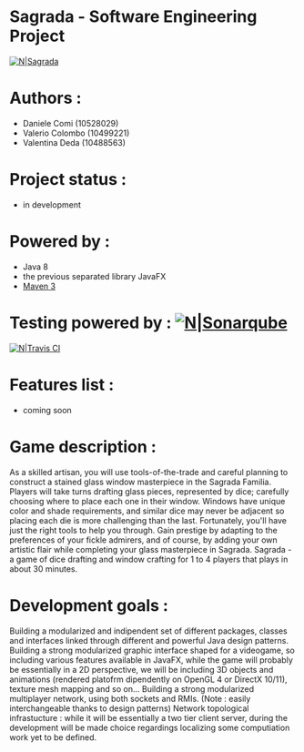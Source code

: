 # Sagrada - Software Engineering Project

[![N|Sagrada](https://images-na.ssl-images-amazon.com/images/I/91WIiaMI96L._SL1500_.jpg)](https://images-na.ssl-images-amazon.com/images/I/91WIiaMI96L._SL1500_.jpg)

# Authors :  
 - Daniele Comi (10528029)
 - Valerio Colombo (10499221)
 - Valentina Deda (10488563)

# Project status :
 - in development

# Powered by :
 - Java 8
 - the previous separated library JavaFX
 - [Maven 3](http://maven.apache.org/download.cgi)

# Testing powered by : [![N|Sonarqube](https://www.sonarqube.org/assets/logo-31ad3115b1b4b120f3d1efd63e6b13ac9f1f89437f0cf6881cc4d8b5603a52b4.svg)](https://www.sonarqube.org)

[![N|Travis CI](https://travis-ci.com/images/logos/TravisCI-Full-Color.png)](https://travis-ci.com)

# Features list :
 - coming soon

# Game description :
As a skilled artisan, you will use tools-of-the-trade and careful planning to construct a stained glass window masterpiece in the Sagrada Familia. Players will take turns drafting glass pieces, represented by dice; carefully choosing where to place each one in their window. Windows have unique color and shade requirements, and similar dice may never be adjacent so placing each die is more challenging than the last. Fortunately, you'll have just the right tools to help you through. Gain prestige by adapting to the preferences of your fickle admirers, and of course, by adding your own artistic flair while completing your glass masterpiece in Sagrada. Sagrada - a game of dice drafting and window crafting for 1 to 4 players that plays in about 30 minutes.

# Development goals :
Building a modularized and indipendent set of different packages, classes and interfaces linked through different and powerful Java design patterns.
Building a strong modularized graphic interface shaped for a videogame, so including various features available in JavaFX, while the game will probably be essentially in a 2D perspective, we will be including 3D objects and animations (rendered platofrm dipendently on OpenGL 4 or DirectX 10/11), texture mesh mapping and so on...
Building a strong modularized multiplayer network, using both sockets and RMIs. (Note : easily interchangeable thanks to design patterns)
Network topological infrastucture : while it will be essentially a two tier client server, during the development will be made choice regardings localizing some computiation work yet to be defined.
